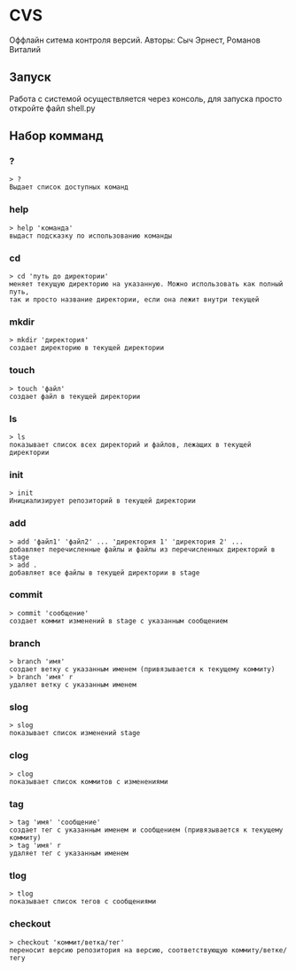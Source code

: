 # CVS
Оффлайн ситема контроля версий. Авторы: Сыч Эрнест, Романов Виталий
## Запуск
Работа с системой осуществляется через консоль, для запуска просто откройте файл shell.py
## Набор комманд
### ?
    > ?
    Выдает список доступных команд
### help
    > help 'команда'
    выдаст подсказку по использованию команды
### cd
    > cd 'путь до директории'
    меняет текущую директорию на указанную. Можно использовать как полный путь,
    так и просто название директории, если она лежит внутри текущей
### mkdir
    > mkdir 'директория'
    создает директорию в текущей директории
### touch
    > touch 'файл'
    создает файл в текущей директории
### ls
    > ls
    показывает список всех директорий и файлов, лежащих в текущей директории
### init
    > init
    Инициализирует репозиторий в текущей директории
### add
    > add 'файл1' 'файл2' ... 'директория 1' 'директория 2' ...
    добавляет перечисленные файлы и файлы из перечисленных директорий в stage
    > add .
    добавляет все файлы в текущей директории в stage
### commit
    > commit 'сообщение'
    создает коммит изменений в stage с указанным сообщением
### branch
    > branch 'имя'
    создает ветку с указанным именем (привязывается к текущему коммиту)
    > branch 'имя' r
    удаляет ветку с указанным именем
### slog
    > slog
    показывает список изменений stage
### clog
    > clog
    показывает список коммитов с изменениями
### tag
    > tag 'имя' 'сообщение'
    создает тег с указанным именем и сообщением (привязывается к текущему коммиту)
    > tag 'имя' r
    удаляет тег с указанным именем
### tlog
    > tlog
    показывает список тегов с сообщениями
### checkout
    > checkout 'коммит/ветка/тег'
    переносит версию репозитория на версию, соответствующую коммиту/ветке/тегу